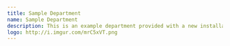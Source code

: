 ```yaml
---
title: Sample Department
name: Sample Department
description: This is an example department provided with a new installation of JKAN
logo: http://i.imgur.com/mrC5xVT.png
---
```

